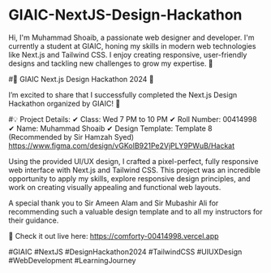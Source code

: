# GIAIC-NextJS-Design-Hackathon
Hi, I'm Muhammad Shoaib, a passionate web designer and developer. I'm currently a student at GIAIC, honing my skills in modern web technologies like Next.js and Tailwind CSS. I enjoy creating responsive, user-friendly designs and tackling new challenges to grow my expertise. 🚀

#🌟 GIAIC Next.js Design Hackathon 2024 🌟

I’m excited to share that I successfully completed the Next.js Design Hackathon organized by GIAIC! 🎉

#💡 Project Details:
✔ Class: Wed 7 PM to 10 PM
✔ Roll Number: 00414998
✔ Name: Muhammad Shoaib
✔ Design Template: Template 8 (Recommended by Sir Hamzah Syed)
https://www.figma.com/design/vGKoIB921Pe2VjPLY9PWuB/Hackat

Using the provided UI/UX design, I crafted a pixel-perfect, fully responsive web interface with Next.js and Tailwind CSS. This project was an incredible opportunity to apply my skills, explore responsive design principles, and work on creating visually appealing and functional web layouts.

A special thank you to Sir Ameen Alam and Sir Mubashir Ali for recommending such a valuable design template and to all my instructors for their guidance.

🔗 Check it out live here: https://comforty-00414998.vercel.app

#GIAIC #NextJS #DesignHackathon2024 #TailwindCSS #UIUXDesign #WebDevelopment #LearningJourney